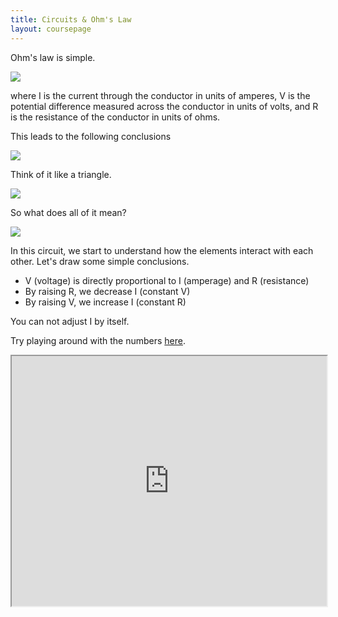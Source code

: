 ```yaml
---
title: Circuits & Ohm's Law
layout: coursepage
---
```


Ohm's law is simple.

![](http://upload.wikimedia.org/math/7/f/0/7f071f258dbaa6f9a41fbcb70572c316.png)

where I is the current through the conductor in units of amperes, V is the potential difference measured across the conductor in units of volts, and R is the resistance of the conductor in units of ohms.

This leads to the following conclusions

![](http://upload.wikimedia.org/math/c/4/3/c430b90bf62600e45bd94e15f87f67c5.png)

Think of it like a triangle.

![](http://upload.wikimedia.org/wikipedia/commons/thumb/f/fb/Ohm%27s_law_triangle.svg/130px-Ohm%27s_law_triangle.svg.png)

So what does all of it mean? 

![](http://i.imgur.com/QnY1Rbg.jpg)

In this circuit, we start to understand how the elements interact with each other. Let's draw some simple conclusions.

- V (voltage) is directly proportional to I (amperage) and R (resistance)
- By raising R, we decrease I (constant V)
- By raising V, we increase I (constant R)

You can not adjust I by itself.

Try playing around with the numbers [here](http://phet.colorado.edu/sims/html/ohms-law/latest/ohms-law_en.html).

<iframe width="100%" height="400px" src="http://phet.colorado.edu/sims/html/ohms-law/latest/ohms-law_en.html"></iframe>
